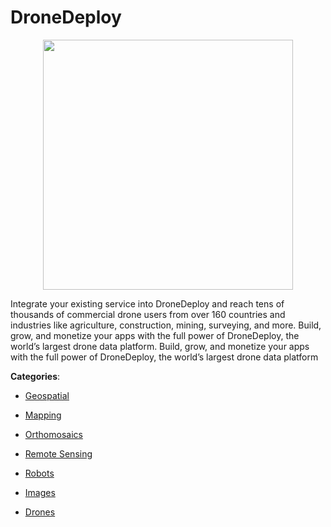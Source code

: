 # DroneDeploy
<p align="center">
    <img width="400" src="https://raw.githubusercontent.com/apis-list/apis-list/apis/dronedeploy/logo_256x256.png" />
</p>

Integrate your existing service into DroneDeploy and reach tens of thousands of commercial drone users from over 160 countries and industries like agriculture, construction, mining, surveying, and more.  Build, grow, and monetize your apps with the full power of DroneDeploy, the world’s largest drone data platform. Build, grow, and monetize your apps with the full power of DroneDeploy, the world’s largest drone data platform



**Categories**:

- [Geospatial](https://github.com/apis-list/apis-list#geospatial)

- [Mapping](https://github.com/apis-list/apis-list#mapping)

- [Orthomosaics](https://github.com/apis-list/apis-list#orthomosaics)

- [Remote Sensing](https://github.com/apis-list/apis-list#remote-sensing)

- [Robots](https://github.com/apis-list/apis-list#robots)

- [Images](https://github.com/apis-list/apis-list#images)

- [Drones](https://github.com/apis-list/apis-list#drones)



